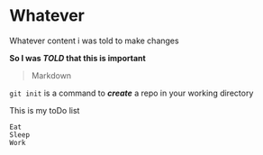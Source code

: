 # Whatever
Whatever content
i was told to make changes 

**So I was _TOLD_ that this is important**

> Markdown

`git init` is a command to **_create_** a repo in your working directory

This is my toDo list

```
Eat 
Sleep
Work
```
